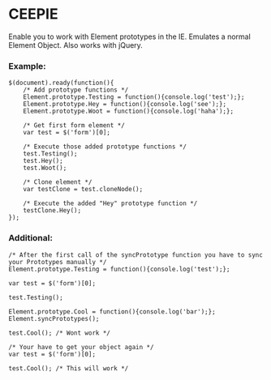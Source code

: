 CEEPIE
======

Enable you to work with Element prototypes in the IE. Emulates a normal Element Object. Also works with jQuery.

### Example:
    $(document).ready(function(){
        /* Add prototype functions */
        Element.prototype.Testing = function(){console.log('test');};
        Element.prototype.Hey = function(){console.log('see');};
        Element.prototype.Woot = function(){console.log('haha');};
        
        /* Get first form element */
        var test = $('form')[0];
        
        /* Execute those added prototype functions */
        test.Testing();
        test.Hey();
        test.Woot();
        
        /* Clone element */
        var testClone = test.cloneNode();
        
        /* Execute the added "Hey" prototype function */
        testClone.Hey();
    });
    
### Additional:
    /* After the first call of the syncPrototype function you have to sync your Prototypes manually */
    Element.prototype.Testing = function(){console.log('test');};
    
    var test = $('form')[0];
    
    test.Testing();
    
    Element.prototype.Cool = function(){console.log('bar');};
    Element.syncPrototypes();
    
    test.Cool(); /* Wont work */
    
    /* Your have to get your object again */
    var test = $('form')[0];
    
    test.Cool(); /* This will work */

